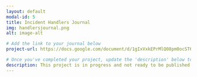 ```yaml
---
layout: default
modal-id: 5
title: Incident Handlers Journal
img: handlersjournal.png
alt: image-alt

# Add the link to your journal below
project-url: https://docs.google.com/document/d/1gIxVxkEPrMlQ08pm0ocST6tQui6-hEFiweC02OmNki4/edit?usp=sharing

# Once you've completed your project, update the 'description' below to this one: Provided clear and concise written documentation of cybersecurity events, including detailed event descriptions, tools used, and lessons learned throughout the process.
description: This project is in progress and not ready to be published just yet. Please contact me if you'd like a sneak peek. Otherwise, stay tuned!
---
```

